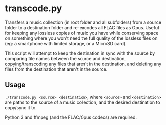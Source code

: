 # transcode.py
Transfers a music collection (in root folder and all subfolders) from a source
folder to a destination folder and re-encodes all FLAC files as Opus. Useful
for keeping any lossless copies of music you have while conserving space on
something where you won't need the full quality of the lossless files on
(eg: a smartphone with limited storage, or a MicroSD card).

This script will attempt to keep the destination in sync with the source by
comparing file names between the source and destination, copying/transcoding
any files that aren't in the destination, and deleting any files from the
destination that aren't in the source.

## Usage
`./transcode.py <source> <destination>`, where `<source>` and `<destination>`
are paths to the source of a music collection, and the desired destination to
copy/sync it to.

Python 3 and ffmpeg (and the FLAC/Opus codecs) are required.